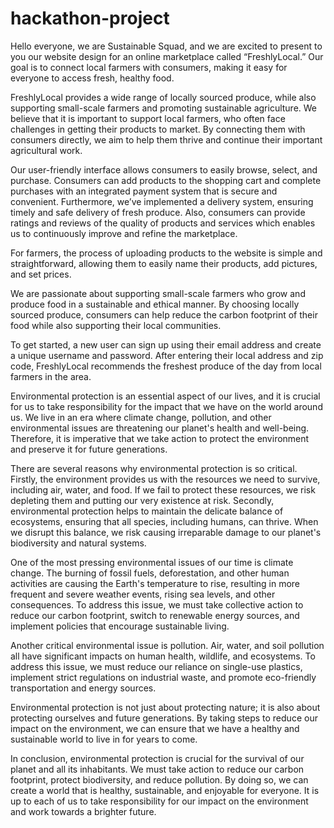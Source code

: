 # hackathon-project

Hello everyone, we are Sustainable Squad, and we are excited to present to you our website design for an online marketplace called “FreshlyLocal.” Our goal is to connect local farmers with consumers, making it easy for everyone to access fresh, healthy food. 

FreshlyLocal provides a wide range of locally sourced produce, while also supporting small-scale farmers and promoting sustainable agriculture. We believe that it is important to support local farmers, who often face challenges in getting their products to market. By connecting them with consumers directly, we aim to help them thrive and continue their important agricultural work. 

Our user-friendly interface allows consumers to easily browse, select, and purchase. Consumers can add products to the shopping cart and complete purchases with an integrated payment system that is secure and convenient. Furthermore, we’ve implemented a delivery system,  ensuring timely and safe delivery of fresh produce. Also, consumers can provide ratings and reviews of the quality of products and services which enables us to continuously improve and refine the marketplace. 

For farmers, the process of uploading products to the website is simple and straightforward, allowing them to easily name their products, add pictures, and set prices. 

We are passionate about supporting small-scale farmers who grow and produce food in a sustainable and ethical manner. By choosing locally sourced produce, consumers can help reduce the carbon footprint of their food while also supporting their local communities. 

To get started, a new user can sign up using their email address and create a unique username and password. After entering their local address and zip code, FreshlyLocal recommends the freshest produce of the day from local farmers in the area. 

Environmental protection is an essential aspect of our lives, and it is crucial for us to take responsibility for the impact that we have on the world around us. We live in an era where climate change, pollution, and other environmental issues are threatening our planet's health and well-being. Therefore, it is imperative that we take action to protect the environment and preserve it for future generations.

There are several reasons why environmental protection is so critical. Firstly, the environment provides us with the resources we need to survive, including air, water, and food. If we fail to protect these resources, we risk depleting them and putting our very existence at risk. Secondly, environmental protection helps to maintain the delicate balance of ecosystems, ensuring that all species, including humans, can thrive. When we disrupt this balance, we risk causing irreparable damage to our planet's biodiversity and natural systems.

One of the most pressing environmental issues of our time is climate change. The burning of fossil fuels, deforestation, and other human activities are causing the Earth's temperature to rise, resulting in more frequent and severe weather events, rising sea levels, and other consequences. To address this issue, we must take collective action to reduce our carbon footprint, switch to renewable energy sources, and implement policies that encourage sustainable living.

Another critical environmental issue is pollution. Air, water, and soil pollution all have significant impacts on human health, wildlife, and ecosystems. To address this issue, we must reduce our reliance on single-use plastics, implement strict regulations on industrial waste, and promote eco-friendly transportation and energy sources.

Environmental protection is not just about protecting nature; it is also about protecting ourselves and future generations. By taking steps to reduce our impact on the environment, we can ensure that we have a healthy and sustainable world to live in for years to come.

In conclusion, environmental protection is crucial for the survival of our planet and all its inhabitants. We must take action to reduce our carbon footprint, protect biodiversity, and reduce pollution. By doing so, we can create a world that is healthy, sustainable, and enjoyable for everyone. It is up to each of us to take responsibility for our impact on the environment and work towards a brighter future.
